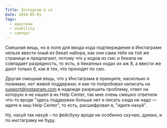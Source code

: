 ```yaml
---
Title: Instagram & co
Date: 2018-05-01
Tags:
  - идиотизм
  - usability
  - саппорт
---
```


Смешная вещь, но в поле для ввода кода подтверждения в Инстаграме нельзя ввести оный из бекап набора, как они сами тебе на той же странице и предлагают, потому что у кодов из смс и бекапа не совпадает разрядность, то есть, в бекапных кодах их аж 8, а ввести же дают только 6, как в тех, что приходят по смс.

Другая смещная вещь, что у Инстаграма в принципе, насколько я понимаю, нет живой поддержки; я как-то попробовал написать на support@instagram.com в надежде разрешить проблему, ответ на которую я не нашел в их Help Center, так мне очень смешно ответили что-то вроде "здесь поддержки больше нет и писать сюда не надо — идите в наш Help Center", то есть, расшифровал я, "идите нахуй".

Ну, нахуй так нахуй – по фейсбуку вроде не особенно скучаю, думаю, и по инстаграму не буду.